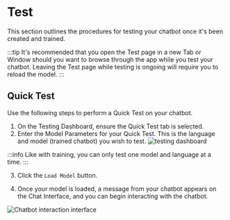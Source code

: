 # Test

This section outlines the procedures for testing your chatbot once it's been created and trained. 

:::tip
It's recommended that you open the Test page in a new Tab or Window should you want to browse through the app while you test your chatbot. Leaving the Test page while testing is ongoing will require you to reload the model.
:::

<!--You have the option of performing a Quick Test or a Telegram Test for your chatbot. Quick Tests happen within the Botlhale NLP Toolkit platform. With Telegram Tests, you need to have an existing Telegram portal to which to deploy the test. The following subsections outline the procedures for both tests.-->

## Quick Test

Use the following steps to perform a Quick Test on your chatbot.

1. On the Testing Dashboard, ensure the Quick Test tab is selected.
2. Enter the Model Parameters for your Quick Test. This is the language and model (trained chatbot) you wish to test.
![testing dashboard](https://botlhale-ai-assets.s3.amazonaws.com/doc-imgs/testing-dashboard.png)

:::info
Like with training, you can only test one model and language at a time.
:::

3. Click the `Load Model` button.

4. Once your model is loaded, a message from your chatbot appears on the Chat Interface, and you can begin interacting with the chatbot.

![Chatbot interaction interface](https://botlhale-ai-assets.s3.amazonaws.com/doc-imgs/chatbot-interface.png)

<!--
## Telegram Test

:::tip
You need a valid bot token to test a chatbot on Telegram
[Click here to learn how to create a bot on telegram.](https://sendpulse.com/knowledge-base/chatbot/create-telegram-chatbot)
:::

Use the following steps to test your chatbot on Telegram.

1. On the Testing Dashboard, ensure the Test on Telegram tab is selected.
2. Enter the Model Parameters and provide a valid Telegram bot token.
3. Click `Connect to Telegram`.
4. You can now begin testing your chatbot on Telegram.

:::info
Telegram testing sessions last for 15 minutes.
:::

![Testing on Telegram](https://botlhale-docs1-new.s3.amazonaws.com/telegramtest.PNG)

After you connect, the **Telegram Testing Models** table will show you the bot that you just connected to Telegram and you can click on the Telegram button to start testing or just chat with the bot on your phone.

![Testing Dashboard](https://botlhale-docs1-new.s3.amazonaws.com/telegramtestcode.PNG)-->
